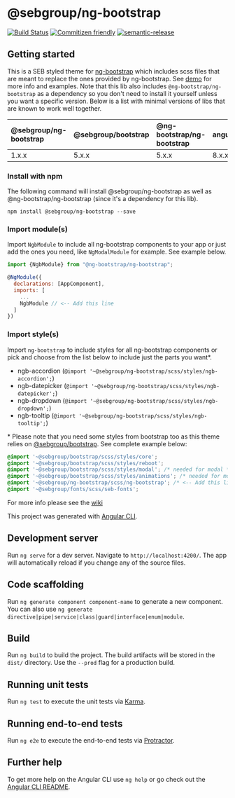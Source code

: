 # @sebgroup/ng-bootstrap
[![Build Status](https://travis-ci.com/sebgroup/ng-bootstrap.svg?token=tzrdkWGEu776AVobzRhp&branch=master)](https://travis-ci.com/sebgroup/ng-bootstrap)
[![Commitizen friendly](https://img.shields.io/badge/commitizen-friendly-brightgreen.svg)](http://commitizen.github.io/cz-cli/)
[![semantic-release](https://img.shields.io/badge/%20%20%F0%9F%93%A6%F0%9F%9A%80-semantic--release-e10079.svg)](https://github.com/semantic-release/semantic-release)

## Getting started

This is a SEB styled theme for [ng-bootstrap](https://ng-bootstrap.github.io/) which includes scss files that are meant to replace the ones provided by ng-bootstrap. See [demo](https://sebgroup.github.io/ng-bootstrap) for more info and examples. Note that this lib also includes `@ng-bootstrap/ng-bootstrap` as a dependency so you don't need to install it yourself unless you want a specific version. Below is a list with minimal versions of libs that are known to work well together.

|@sebgroup/ng-bootstrap|@sebgroup/bootstrap|@ng-bootstrap/ng-bootstrap|angular|
|:------------------|:---------------------|:-------------------------|:------|
|1.x.x|5.x.x|5.x.x|8.x.x|
 

### Install with npm

The following command will install @sebgroup/ng-bootstrap as well as @ng-bootstrap/ng-bootstrap (since it's a dependency for this lib).
```
npm install @sebgroup/ng-bootstrap --save
```

### Import module(s)

Import `NgbModule` to include all ng-bootstrap components to your app or just add the ones you need, like `NgModalModule` for example. See example below.


```js
import {NgbModule} from "@ng-bootstrap/ng-bootstrap";

@NgModule({
  declarations: [AppComponent],
  imports: [
    ...
    NgbModule // <-- Add this line
  ]
})
```

### Import style(s)

Import `ng-bootstrap` to include styles for all ng-bootstrap components or pick and choose from the list below to include just the parts you want\*.

* ngb-accordion (`@import '~@sebgroup/ng-bootstrap/scss/styles/ngb-accordion';`)
* ngb-datepicker (`@import '~@sebgroup/ng-bootstrap/scss/styles/ngb-datepicker';`)
* ngb-dropdown (`@import '~@sebgroup/ng-bootstrap/scss/styles/ngb-dropdown';`)
* ngb-tooltip (`@import '~@sebgroup/ng-bootstrap/scss/styles/ngb-tooltip';`)

\* Please note that you need some styles from bootstrap too as this theme relies on [@sebgroup/bootstrap](https://sebgroup.github.io/bootstrap/). See complete example below:

```css
@import '~@sebgroup/bootstrap/scss/styles/core';
@import '~@sebgroup/bootstrap/scss/styles/reboot';
@import '~@sebgroup/bootstrap/scss/styles/modal'; /* needed for modal */
@import '~@sebgroup/bootstrap/scss/styles/animations'; /* needed for modal animations */
@import '~@sebgroup/ng-bootstrap/scss/ng-bootstrap'; /* <-- Add this line */
@import '~@sebgroup/fonts/scss/seb-fonts';
```

For more info please see the [wiki](https://github.com/sebgroup/ng-bootstrap/wiki)



This project was generated with [Angular CLI](https://github.com/angular/angular-cli).

## Development server

Run `ng serve` for a dev server. Navigate to `http://localhost:4200/`. The app will automatically reload if you change any of the source files.

## Code scaffolding

Run `ng generate component component-name` to generate a new component. You can also use `ng generate directive|pipe|service|class|guard|interface|enum|module`.

## Build

Run `ng build` to build the project. The build artifacts will be stored in the `dist/` directory. Use the `--prod` flag for a production build.

## Running unit tests

Run `ng test` to execute the unit tests via [Karma](https://karma-runner.github.io).

## Running end-to-end tests

Run `ng e2e` to execute the end-to-end tests via [Protractor](http://www.protractortest.org/).

## Further help

To get more help on the Angular CLI use `ng help` or go check out the [Angular CLI README](https://github.com/angular/angular-cli/blob/master/README.md).
